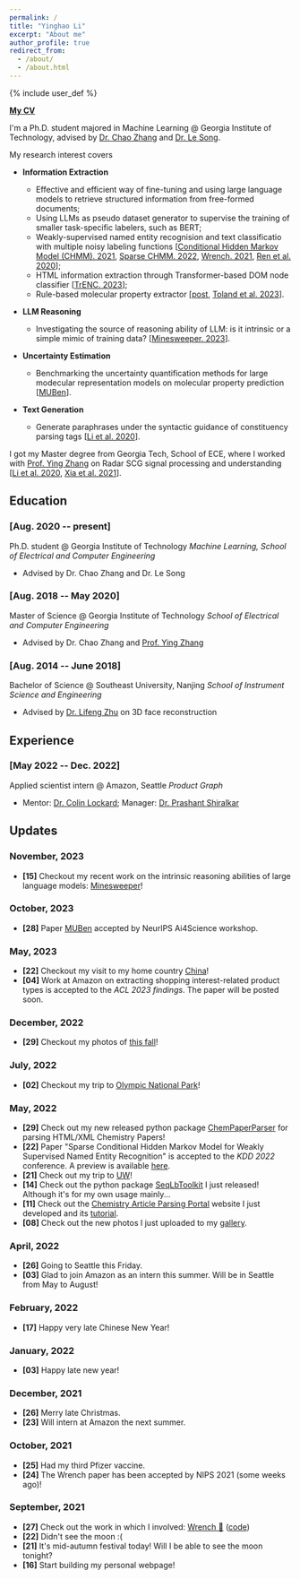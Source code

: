 ```yaml
---
permalink: /
title: "Yinghao Li"
excerpt: "About me"
author_profile: true
redirect_from:
  - /about/
  - /about.html
---
```


{% include user_def %}

**[My CV]({{base_path}}/files/CV-Yinghao.Li.pdf)**

I'm a Ph.D. student majored in Machine Learning @ Georgia Institute of Technology, advised by [Dr. Chao Zhang](http://chaozhang.org/) and [Dr. Le Song](https://www.linkedin.com/in/le-song-03223813/).

My research interest covers
- **Information Extraction**
  - Effective and efficient way of fine-tuning and using large language models to retrieve structured information from free-formed documents;
  - Using LLMs as pseudo dataset generator to supervise the training of smaller task-specific labelers, such as BERT;
  - Weakly-supervised named entity recognision and text classificatio with multiple noisy labeling functions [[Conditional Hidden Markov Model (CHMM). 2021](https://arxiv.org/abs/2105.12848), [Sparse CHMM. 2022](https://arxiv.org/abs/2205.14228), [Wrench. 2021](https://arxiv.org/abs/2109.11377), [Ren et al. 2020](https://arxiv.org/abs/2010.04582)];
  - HTML information extraction through Transformer-based DOM node classifier [[TrENC. 2023](https://arxiv.org/abs/2305.14549)];
  - Rule-based molecular property extractor [[post]({{base_path}}/posts/2023/07/material-ie/), [Toland et al. 2023](https://pubs.acs.org/doi/10.1021/acs.jpca.3c05870#)].

- **LLM Reasoning**
  - Investigating the source of reasoning ability of LLM: is it intrinsic or a simple mimic of training data? [[Minesweeper. 2023](https://arxiv.org/abs/2311.07387)].

- **Uncertainty Estimation**
  - Benchmarking the uncertainty quantification methods for large modecular representation models on molecular property prediction [[MUBen](https://arxiv.org/abs/2306.10060)].

- **Text Generation**
  - Generate paraphrases under the syntactic guidance of constituency parsing tags [[Li et al. 2020](https://arxiv.org/abs/2010.01737)].


I got my Master degree from Georgia Tech, School of ECE, where I worked with [Prof. Ying Zhang](https://zhang.ece.gatech.edu/) on Radar SCG signal processing and understanding [[Li et al. 2020](https://ieeexplore.ieee.org/document/8920010), [Xia et al. 2021](https://ieeexplore.ieee.org/document/9143413)].


Education
---

### [Aug. 2020 -- present]

Ph.D. student @ Georgia Institute of Technology
*Machine Learning, School of Electrical and Computer Engineering*
- Advised by Dr. Chao Zhang and Dr. Le Song

### [Aug. 2018 -- May 2020]

Master of Science @ Georgia Institute of Technology
*School of Electrical and Computer Engineering*
- Advised by Dr. Chao Zhang and [Prof. Ying Zhang](https://zhang.ece.gatech.edu/)

### [Aug. 2014 -- June 2018]

Bachelor of Science @ Southeast University, Nanjing
*School of Instrument Science and Engineering*
- Advised by [Dr. Lifeng Zhu](https://ins.seu.edu.cn/yk_english/2020/0219/c27542a317780/page.htm) on 3D face reconstruction

Experience
---

### [May 2022 -- Dec. 2022]
Applied scientist intern @ Amazon, Seattle
*Product Graph*
- Mentor: [Dr. Colin Lockard](https://www.colinlockard.com/); Manager: [Dr. Prashant Shiralkar](https://sites.google.com/site/shiralkarprashant/)


Updates
---

### November, 2023
- **[15]** Checkout my recent work on the intrinsic reasoning abilities of large language models: [Minesweeper](https://arxiv.org/abs/2311.07387)!

### October, 2023
- **[28]** Paper [MUBen](https://arxiv.org/abs/2306.10060) accepted by NeurIPS Ai4Science workshop.

### May, 2023
- **[22]** Checkout my visit to my home country [China]({{base_path}}/gallery/2023/05/china)!
- **[04]** Work at Amazon on extracting shopping interest-related product types is accepted to the *ACL 2023 findings*. The paper will be posted soon.

### December, 2022
- **[29]** Checkout my photos of [this fall]({{base_path}}/gallery/2022/11/autumn)!

### July, 2022
- **[02]** Checkout my trip to [Olympic National Park]({{base_path}}/gallery/2022/06/olympic/)!

### May, 2022
- **[29]** Check out my new released python package [ChemPaperParser](https://pypi.org/project/ChemistryPaperParser/) for parsing HTML/XML Chemistry Papers!
- **[22]** Paper "Sparse Conditional Hidden Markov Model for Weakly Supervised Named Entity Recognition" is accepted to the *KDD 2022* conference. A preview is available [here]({{base_path}}/files/KDD.2022.sparse.chmm.preview.pdf).
- **[21]** Check out my trip to [UW]({{base_path}}/gallery/2022/05/uw)!
- **[14]** Check out the python package [SeqLbToolkit](https://pypi.org/project/SeqLbToolkit/) I just released! Although it's for my own usage mainly...
- **[11]** Check out the [Chemistry Article Parsing Portal](http://sciannotate.cc.gatech.edu/) website I just developed and its [tutorial]({{base_path}}/posts/2022/05/chem-parser).
- **[08]** Check out the new photos I just uploaded to my [gallery]({{base_path}}/gallery/2022/05/seattle-city).

### April, 2022
- **[26]** Going to Seattle this Friday.
- **[03]** Glad to join Amazon as an intern this summer. Will be in Seattle from May to August!

### February, 2022
- **[17]** Happy very late Chinese New Year!

### January, 2022
- **[03]** Happy late new year!

### December, 2021
- **[26]** Merry late Christmas.
- **[23]** Will intern at Amazon the next summer.

### October, 2021
- **[25]** Had my third Pfizer vaccine.
- **[24]** The Wrench paper has been accepted by NIPS 2021 (some weeks ago)!

### September, 2021
- **[27]** Check out the work in which I involved: [Wrench 🔧](https://arxiv.org/abs/2109.11377) ([code](https://github.com/JieyuZ2/wrench))
- **[22]** Didn't see the moon :(
- **[21]** It's mid-autumn festival today! Will I be able to see the moon tonight?
- **[16]** Start building my personal webpage!


